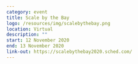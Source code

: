 ```yaml
---
category: event
title: Scale by the Bay
logo: /resources/img/scalebythebay.png
location: Virtual
description: ""
start: 12 November 2020
end: 13 November 2020
link-out: https://scalebythebay2020.sched.com/
---
```

